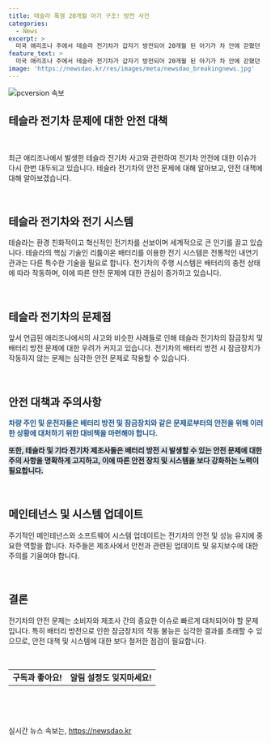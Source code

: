 ```yaml
---
title: 테슬라 폭염 20개월 아기 구조! 방전 사건
categories:
  - News
excerpt: >
  미국 애리조나 주에서 테슬라 전기차가 갑자기 방전되어 20개월 된 아기가 차 안에 갇혔던 사고가 발생했습니다. 운전자는 배터리 방전 전의 경고를 받지 못했다고 주장하고, 비슷한 사례가 지속적으로 발생하고 있다고 보도되었습니다. 폭염 속에서 차 안에 갇힌 아기는 구조대원들에 의해 구출되었습니다. 
feature_text: >
  미국 애리조나 주에서 테슬라 전기차가 갑자기 방전되어 20개월 된 아기가 차 안에 갇혔던 사고가 발생했습니다. 운전자는 배터리 방전 전의 경고를 받지 못했다고 주장하고, 비슷한 사례가 지속적으로 발생하고 있다고 보도되었습니다. 폭염 속에서 차 안에 갇힌 아기는 구조대원들에 의해 구출되었습니다. 
image: 'https://newsdao.kr/res/images/meta/newsdao_breakingnews.jpg'
---
```


<p><img src="https://newsdao.kr/res/images/meta/newsdao_breakingnews.jpg" alt="pcversion 속보" /></p>

<h2 data-ke-size="size26">테슬라 전기차 문제에 대한 안전 대책</h2>

<p data-ke-size="size16">&nbsp;</p>

<p data-ke-size="size16">최근 애리조나에서 발생한 테슬라 전기차 사고와 관련하여 전기차 안전에 대한 이슈가 다시 한번 대두되고 있습니다. 테슬라 전기차의 안전 문제에 대해 알아보고, 안전 대책에 대해 알아보겠습니다.</p>

<p data-ke-size="size16">&nbsp;</p>

<h2 data-ke-size="size24">테슬라 전기차와 전기 시스템</h2>

<p data-ke-size="size16">테슬라는 환경 친화적이고 혁신적인 전기차를 선보이며 세계적으로 큰 인기를 끌고 있습니다. 테슬라의 핵심 기술인 리튬이온 배터리를 이용한 전기 시스템은 전통적인 내연기관과는 다른 특수한 기술을 필요로 합니다. 전기차의 주행 시스템은 배터리의 충전 상태에 따라 작동하며, 이에 따른 안전 문제에 대한 관심이 증가하고 있습니다.</p>

<p data-ke-size="size16">&nbsp;</p>

<h2 data-ke-size="size24">테슬라 전기차의 문제점</h2>

<p data-ke-size="size16">앞서 언급된 애리조나에서의 사고와 비슷한 사례들로 인해 테슬라 전기차의 잠금장치 및 배터리 방전 문제에 대한 우려가 커지고 있습니다. 전기차의 배터리 방전 시 잠금장치가 작동하지 않는 문제는 심각한 안전 문제로 작용할 수 있습니다.</p>

<p data-ke-size="size16">&nbsp;</p>

<h2 data-ke-size="size24">안전 대책과 주의사항</h2>

<p data-ke-size="size16"><b><span style="color: #1a5490;">차량 주인 및 운전자들은 배터리 방전 및 잠금장치와 같은 문제로부터의 안전을 위해 이러한 상황에 대처하기 위한 대비책을 마련해야 합니다.</span></b></p>

<p data-ke-size="size16"><b><span style="background-color: #21538527;">또한, 테슬라 및 기타 전기차 제조사들은 배터리 방전 시 발생할 수 있는 안전 문제에 대한 주의 사항을 명확하게 고지하고, 이에 따른 안전 장치 및 시스템을 보다 강화하는 노력이 필요합니다.</span></b></p>

<p data-ke-size="size16">&nbsp;</p>

<h2 data-ke-size="size24">메인테넌스 및 시스템 업데이트</h2>

<p data-ke-size="size16">주기적인 메인테넌스와 소프트웨어 시스템 업데이트는 전기차의 안전 및 성능 유지에 중요한 역할을 합니다. 차주들은 제조사에서 안전과 관련된 업데이트 및 유지보수에 대한 주의를 기울여야 합니다.</p>

<p data-ke-size="size16">&nbsp;</p>

<h2 data-ke-size="size24">결론</h2>

<p data-ke-size="size16">전기차의 안전 문제는 소비자와 제조사 간의 중요한 이슈로 빠르게 대처되어야 할 문제입니다. 특히 배터리 방전으로 인한 잠금장치의 작동 불능은 심각한 결과를 초래할 수 있으므로, 안전 대책 및 시스템에 대한 보다 철저한 점검이 필요합니다.</p>

<p data-ke-size="size16">&nbsp;</p>

<table>
<tbody>
<tr>
<td style="text-align: center; height: 17px;"><b>구독과 좋아요! </b></td>
<td style="text-align: center; height: 17px;"><b>알림 설정도 잊지마세요!</b></td>
</tr>
</tbody>
</table>

<p data-ke-size="size16">&nbsp;</p>

<p data-ke-size="size16">&nbsp;</p>
실시간 뉴스 속보는, <a href="https://newsdao.kr" rel="dofollow">https://newsdao.kr</a>


